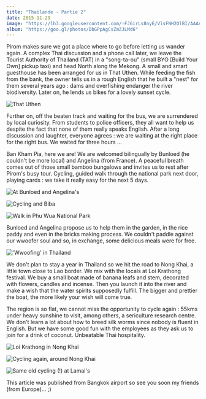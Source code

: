 ```yaml
---
title: "Thaïlande - Partie 2"
date: 2015-11-29
image: "https://lh3.googleusercontent.com/-FJ6irLs8nyE/VlsFNH2OlBI/AAAAAAAANPs/7Djs4g2gih8/s576-Ic42/IMG_20151124_204706%25257E2.jpg"
album: "https://goo.gl/photos/DbGPpAgCsZmZJLMd6"
---
```


Pirom makes sure we got a place where to go before letting us wander again. A complex Thai discussion and a phone call later, we leave the Tourist Authority of Thailand (TAT) in a
"song-ta-ou" (small BYO [Build Your Own] pickup taxi) and head North along the Mekong. A small and smart guesthouse has been arranged for us in That Uthen. While feeding the fish from the bank, the owner tells us in a rough English that he built a "nest" for them several years ago : dams and overfishing endanger the river biodiversity. Later on, he lends us bikes for a lovely sunset cycle.

![That Uthen](https://lh3.googleusercontent.com/-e1CDMm9kxFI/VlsDwHcTjmI/AAAAAAAANP0/97b9Hudk5kg/s912-Ic42/PhotoGrid_1448532871470.jpg)

Further on, off the beaten track and waiting for the bus, we are surrendered by local curiosity. From students to police officers, they all want to help us despite the fact that none of them really speaks English. After a long discussion and laughter, everyone agrees : we are waiting at the right place for the right bus. We waited for three hours ...

Ban Kham Pia, here we are! We are welcomed bilingually by Bunloed (he couldn't be more local) and Angelina (from France). A peaceful breath comes out of those small bamboo bungalows and invites us to rest after Pirom's busy tour. Cycling, guided walk through the national park next door, playing cards : we take it really easy for the next 5 days.

![At Bunloed and Angelina's](https://lh3.googleusercontent.com/-iLf0xIDkbCg/VlsDwDsjSMI/AAAAAAAANP0/XSwjuuIa1g0/s912-Ic42/PhotoGrid_1448535390782.jpg)

![ Cycling and Biba](https://lh3.googleusercontent.com/-zGUZnPNwtr0/VlsDwHUkSoI/AAAAAAAANP0/9RD2hlQTj6o/s912-Ic42/PhotoGrid_1448536045951.jpg)

![Walk in Phu Wua National Park](https://lh3.googleusercontent.com/-ZN1hPg89jLU/VlsDwMwkXAI/AAAAAAAANP0/nBpivZa5Qs4/s912-Ic42/PhotoGrid_1448534782895.jpg)

Bunloed and Angelina propose us to help them in the garden, in the rice paddy and even in the bricks making process. We couldn't paddle against our wwoofer soul and so, in exchange, some delicious meals were for free. 

!['Wwoofing' in Thailand](https://lh3.googleusercontent.com/-hSg1hrO7xfw/VlsDwO0WRnI/AAAAAAAANP0/0jMtddJctKo/s912-Ic42/PhotoGrid_1448534219741.jpg)

We don't plan to stay a year in Thailand so we hit the road to Nong Khai, a little town close to Lao border. We mix with the locals at Loi Krathong festival. We buy a small boat made of banana leafs and stem, decorated with flowers, candles and incense. Then you launch it into the river and make a wish that the water spirits supposedly fulfill. The bigger and prettier the boat, the more likely your wish will come true.

The region is so flat, we cannot miss the opportunity to cycle again : 55kms under heavy sunshine to visit, among others, a sericulture research centre. We don't learn a lot about how to breed silk worms since nobody is fluent in English. But we have some good fun with the employees as they ask us to join for a drink of coconut. Unbeatable Thai hospitality.

![Loi Krathong in Nong Khai](https://lh3.googleusercontent.com/-bP4NHRYBIrw/VlsDwF7L3iI/AAAAAAAANP0/Zh60QzK_3Zs/s912-Ic42/PhotoGrid_1448533514080.jpg)

![Cycling again, around Nong Khai](https://lh3.googleusercontent.com/-9ng_GnBrsNI/VlsKhHbOOmI/AAAAAAAANRY/T-_0TulEJC4/s912-Ic42/PhotoGrid_1448806997659.jpg)

![Same old cycling (!) at Lamai's](https://lh3.googleusercontent.com/-QY7LhhQ2Nvo/VlsDwBmKEyI/AAAAAAAANP0/lPHokWS54U4/s912-Ic42/PhotoGrid_1448804002904.jpg)

This article was published from Bangkok airport so see you soon my friends (from Europe)... ;)




